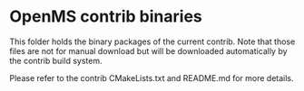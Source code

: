 # OpenMS contrib binaries

This folder holds the binary packages of the current contrib. Note that those files are not for manual download but will be downloaded automatically by the contrib build system.

Please refer to the contrib CMakeLists.txt and README.md for more details.